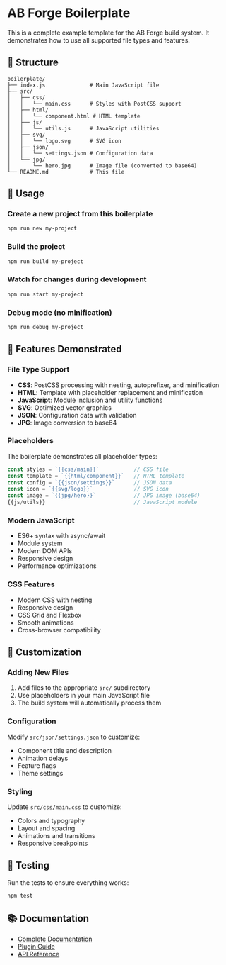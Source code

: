 # AB Forge Boilerplate

This is a complete example template for the AB Forge build system. It demonstrates how to use all supported file types and features.

## 📁 Structure

```
boilerplate/
├── index.js              # Main JavaScript file
├── src/
│   ├── css/
│   │   └── main.css      # Styles with PostCSS support
│   ├── html/
│   │   └── component.html # HTML template
│   ├── js/
│   │   └── utils.js      # JavaScript utilities
│   ├── svg/
│   │   └── logo.svg      # SVG icon
│   ├── json/
│   │   └── settings.json # Configuration data
│   └── jpg/
│       └── hero.jpg      # Image file (converted to base64)
└── README.md             # This file
```

## 🚀 Usage

### Create a new project from this boilerplate

```bash
npm run new my-project
```

### Build the project

```bash
npm run build my-project
```

### Watch for changes during development

```bash
npm run start my-project
```

### Debug mode (no minification)

```bash
npm run debug my-project
```

## 🔧 Features Demonstrated

### File Type Support

- **CSS**: PostCSS processing with nesting, autoprefixer, and minification
- **HTML**: Template with placeholder replacement and minification
- **JavaScript**: Module inclusion and utility functions
- **SVG**: Optimized vector graphics
- **JSON**: Configuration data with validation
- **JPG**: Image conversion to base64

### Placeholders

The boilerplate demonstrates all placeholder types:

```javascript
const styles = `{{css/main}}`           // CSS file
const template = `{{html/component}}`   // HTML template
const config = `{{json/settings}}`      // JSON data
const icon = `{{svg/logo}}`             // SVG icon
const image = `{{jpg/hero}}`            // JPG image (base64)
{{js/utils}}                            // JavaScript module
```

### Modern JavaScript

- ES6+ syntax with async/await
- Module system
- Modern DOM APIs
- Responsive design
- Performance optimizations

### CSS Features

- Modern CSS with nesting
- Responsive design
- CSS Grid and Flexbox
- Smooth animations
- Cross-browser compatibility

## 📝 Customization

### Adding New Files

1. Add files to the appropriate `src/` subdirectory
2. Use placeholders in your main JavaScript file
3. The build system will automatically process them

### Configuration

Modify `src/json/settings.json` to customize:
- Component title and description
- Animation delays
- Feature flags
- Theme settings

### Styling

Update `src/css/main.css` to customize:
- Colors and typography
- Layout and spacing
- Animations and transitions
- Responsive breakpoints

## 🧪 Testing

Run the tests to ensure everything works:

```bash
npm test
```

## 📚 Documentation

- [Complete Documentation](../docs/README.md)
- [Plugin Guide](../docs/PLUGINS.md)
- [API Reference](../docs/API.md)
